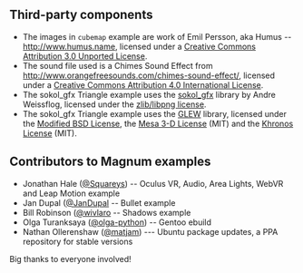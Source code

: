 Third-party components
----------------------

-   The images in `cubemap` example are work of Emil Persson, aka Humus --
    http://www.humus.name, licensed under a [Creative Commons Attribution 3.0 Unported License](http://creativecommons.org/licenses/by/3.0/).
-   The sound file used is a Chimes Sound Effect from
    http://www.orangefreesounds.com/chimes-sound-effect/, licensed under
    a [Creative Commons Attribution 4.0 International License](http://creativecommons.org/licenses/by/4.0/).
-   The sokol_gfx Triangle example uses the [sokol_gfx](https://github.com/floooh/sokol)
    library by Andre Weissflog, licensed under the
    [zlib/libpng license](https://github.com/floooh/sokol/blob/master/LICENSE).
-   The sokol_gfx Triangle example uses the [GLEW](http://glew.sourceforge.net/)
    library, licensed under the
    [Modified BSD License](http://glew.sourceforge.net/glew.txt), the
    [Mesa 3-D License](http://glew.sourceforge.net/mesa.txt) (MIT) and the
    [Khronos License](http://glew.sourceforge.net/khronos.txt) (MIT).

Contributors to Magnum examples
-------------------------------

-   Jonathan Hale ([@Squareys](https://github.com/Squareys)) -- Oculus VR,
    Audio, Area Lights, WebVR and Leap Motion example
-   Jan Dupal ([@JanDupal](https://github.com/JanDupal) -- Bullet example
-   Bill Robinson ([@wivlaro](https://github.com/wivlaro) -- Shadows example
-   Olga Turanksaya ([@olga-python](https://github.com/olga-python)) -- Gentoo
    ebuild
-   Nathan Ollerenshaw ([@matjam](https://github.com/matjam)) --- Ubuntu
    package updates, a PPA repository for stable versions

Big thanks to everyone involved!
